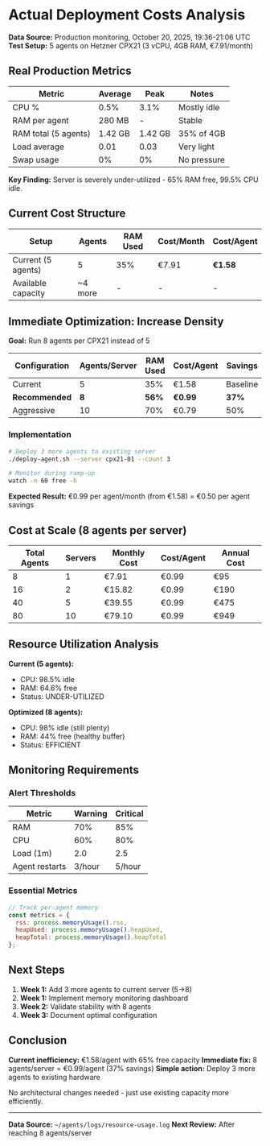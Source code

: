 # Actual Deployment Costs Analysis

**Data Source:** Production monitoring, October 20, 2025, 19:36-21:06 UTC
**Test Setup:** 5 agents on Hetzner CPX21 (3 vCPU, 4GB RAM, €7.91/month)

## Real Production Metrics

| Metric | Average | Peak | Notes |
|--------|---------|------|-------|
| CPU % | 0.5% | 3.1% | Mostly idle |
| RAM per agent | 280 MB | - | Stable |
| RAM total (5 agents) | 1.42 GB | 1.42 GB | 35% of 4GB |
| Load average | 0.01 | 0.03 | Very light |
| Swap usage | 0% | 0% | No pressure |

**Key Finding:** Server is severely under-utilized - 65% RAM free, 99.5% CPU idle.

## Current Cost Structure

| Setup | Agents | RAM Used | Cost/Month | Cost/Agent |
|-------|--------|----------|------------|------------|
| Current (5 agents) | 5 | 35% | €7.91 | **€1.58** |
| Available capacity | ~4 more | - | - | - |

## Immediate Optimization: Increase Density

**Goal:** Run 8 agents per CPX21 instead of 5

| Configuration | Agents/Server | RAM Used | Cost/Agent | Savings |
|---------------|---------------|----------|------------|---------|
| Current | 5 | 35% | €1.58 | Baseline |
| **Recommended** | **8** | **56%** | **€0.99** | **37%** |
| Aggressive | 10 | 70% | €0.79 | 50% |

### Implementation

```bash
# Deploy 3 more agents to existing server
./deploy-agent.sh --server cpx21-01 --count 3

# Monitor during ramp-up
watch -n 60 free -h
```

**Expected Result:** €0.99 per agent/month (from €1.58) = €0.50 per agent savings

## Cost at Scale (8 agents per server)

| Total Agents | Servers | Monthly Cost | Cost/Agent | Annual Cost |
|--------------|---------|--------------|------------|-------------|
| 8 | 1 | €7.91 | €0.99 | €95 |
| 16 | 2 | €15.82 | €0.99 | €190 |
| 40 | 5 | €39.55 | €0.99 | €475 |
| 80 | 10 | €79.10 | €0.99 | €949 |

## Resource Utilization Analysis

**Current (5 agents):**
- CPU: 98.5% idle
- RAM: 64.6% free
- Status: UNDER-UTILIZED

**Optimized (8 agents):**
- CPU: 98% idle (still plenty)
- RAM: 44% free (healthy buffer)
- Status: EFFICIENT

## Monitoring Requirements

### Alert Thresholds

| Metric | Warning | Critical |
|--------|---------|----------|
| RAM | 70% | 85% |
| CPU | 60% | 80% |
| Load (1m) | 2.0 | 2.5 |
| Agent restarts | 3/hour | 5/hour |

### Essential Metrics

```javascript
// Track per-agent memory
const metrics = {
  rss: process.memoryUsage().rss,
  heapUsed: process.memoryUsage().heapUsed,
  heapTotal: process.memoryUsage().heapTotal
};
```

## Next Steps

1. **Week 1:** Add 3 more agents to current server (5→8)
2. **Week 1:** Implement memory monitoring dashboard
3. **Week 2:** Validate stability with 8 agents
4. **Week 3:** Document optimal configuration

## Conclusion

**Current inefficiency:** €1.58/agent with 65% free capacity
**Immediate fix:** 8 agents/server = €0.99/agent (37% savings)
**Simple action:** Deploy 3 more agents to existing hardware

No architectural changes needed - just use existing capacity more efficiently.

---

**Data Source:** `~/agents/logs/resource-usage.log`
**Next Review:** After reaching 8 agents/server
